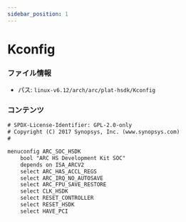 ```yaml
---
sidebar_position: 1
---
```

# Kconfig

### ファイル情報

- パス: `linux-v6.12/arch/arc/plat-hsdk/Kconfig`

### コンテンツ

```txt
# SPDX-License-Identifier: GPL-2.0-only
# Copyright (C) 2017 Synopsys, Inc. (www.synopsys.com)
#

menuconfig ARC_SOC_HSDK
	bool "ARC HS Development Kit SOC"
	depends on ISA_ARCV2
	select ARC_HAS_ACCL_REGS
	select ARC_IRQ_NO_AUTOSAVE
	select ARC_FPU_SAVE_RESTORE
	select CLK_HSDK
	select RESET_CONTROLLER
	select RESET_HSDK
	select HAVE_PCI

```
